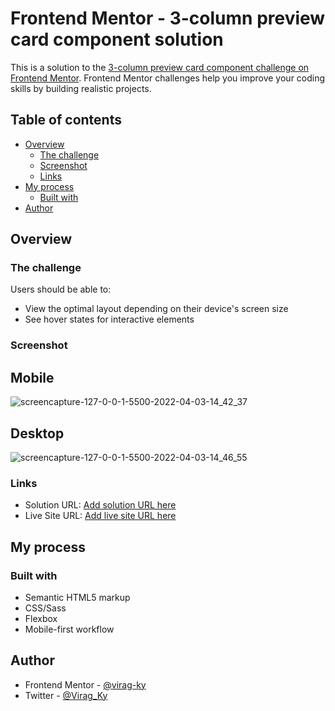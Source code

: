 # Frontend Mentor - 3-column preview card component solution

This is a solution to the [3-column preview card component challenge on Frontend Mentor](https://www.frontendmentor.io/challenges/3column-preview-card-component-pH92eAR2-). Frontend Mentor challenges help you improve your coding skills by building realistic projects. 

## Table of contents

- [Overview](#overview)
  - [The challenge](#the-challenge)
  - [Screenshot](#screenshot)
  - [Links](#links)
- [My process](#my-process)
  - [Built with](#built-with)
- [Author](#author)



## Overview

### The challenge

Users should be able to:

- View the optimal layout depending on their device's screen size
- See hover states for interactive elements

### Screenshot

## Mobile
![screencapture-127-0-0-1-5500-2022-04-03-14_42_37](https://user-images.githubusercontent.com/79658534/161426323-6aeb1167-7147-4cda-8421-c8becaeb0014.png)


## Desktop
![screencapture-127-0-0-1-5500-2022-04-03-14_46_55](https://user-images.githubusercontent.com/79658534/161426434-e5e9138f-7fca-4b30-b935-a0e642bbf828.png)


### Links

- Solution URL: [Add solution URL here](https://your-solution-url.com)
- Live Site URL: [Add live site URL here](https://your-live-site-url.com)

## My process

### Built with

- Semantic HTML5 markup
- CSS/Sass
- Flexbox
- Mobile-first workflow


## Author

- Frontend Mentor - [@virag-ky](https://www.frontendmentor.io/profile/virag-ky)
- Twitter - [@Virag_Ky](https://www.twitter.com/Virag_Ky)


